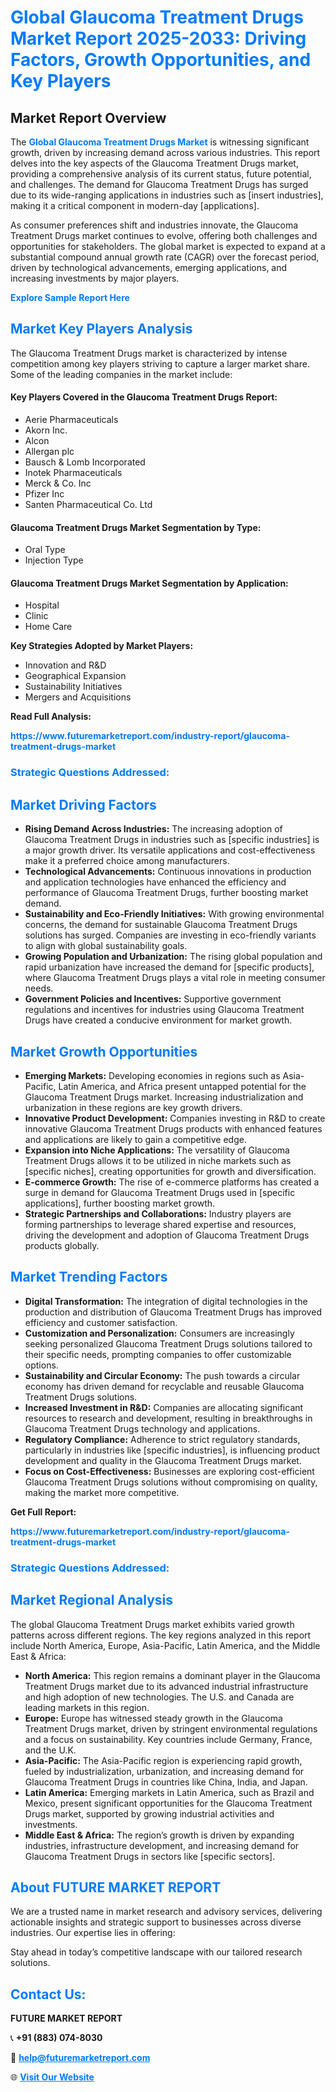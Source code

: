 <h1 style="color: #007BFF;">Global Glaucoma Treatment Drugs Market Report 2025-2033: Driving Factors, Growth Opportunities, and Key Players</h1>

<section id="overview">
<h2>Market Report Overview</h2>
<p>The <a href="https://www.futuremarketreport.com/industry-report/glaucoma-treatment-drugs-market" style="color: #007BFF; text-decoration: none;"><strong>Global Glaucoma Treatment Drugs Market</strong></a> is witnessing significant growth, driven by increasing demand across various industries. This report delves into the key aspects of the Glaucoma Treatment Drugs market, providing a comprehensive analysis of its current status, future potential, and challenges. The demand for Glaucoma Treatment Drugs has surged due to its wide-ranging applications in industries such as [insert industries], making it a critical component in modern-day [applications].</p>
<p>As consumer preferences shift and industries innovate, the Glaucoma Treatment Drugs market continues to evolve, offering both challenges and opportunities for stakeholders. The global market is expected to expand at a substantial compound annual growth rate (CAGR) over the forecast period, driven by technological advancements, emerging applications, and increasing investments by major players.</p>
</section>

<section id="overview">
<p><a href="https://www.futuremarketreport.com/request-sample/reportId=91038" style="color: #007BFF; text-decoration: none;"><strong>Explore Sample Report Here</strong></a></p>
</section>

<section id="key-players">
<h2 style="color: #007BFF;">Market Key Players Analysis</h2>
<p>The Glaucoma Treatment Drugs market is characterized by intense competition among key players striving to capture a larger market share. Some of the leading companies in the market include:</p>
<h4>Key Players Covered in the Glaucoma Treatment Drugs Report:</h4>
<ul><li>Aerie Pharmaceuticals</li><li>Akorn Inc.</li><li>Alcon</li><li>Allergan plc</li><li>Bausch &amp; Lomb Incorporated</li><li>Inotek Pharmaceuticals</li><li>Merck &amp; Co. Inc</li><li>Pfizer Inc</li><li>Santen Pharmaceutical Co. Ltd</li></ul>
<h4>Glaucoma Treatment Drugs Market Segmentation by Type:</h4>
<ul><li>Oral Type</li><li>Injection Type</li></ul>

<h4>Glaucoma Treatment Drugs Market Segmentation by Application:</h4>
<ul><li>Hospital</li><li>Clinic</li><li>Home Care</li></ul>
<p><strong>Key Strategies Adopted by Market Players:</strong></p>
<ul>
<li>Innovation and R&D</li>
<li>Geographical Expansion</li>
<li>Sustainability Initiatives</li>
<li>Mergers and Acquisitions</li>
</ul>
</section>

<section>
<p><strong>Read Full Analysis: </strong></p><a href="https://www.futuremarketreport.com/industry-report/glaucoma-treatment-drugs-market" style="color: #007BFF; text-decoration: none;"><strong>https://www.futuremarketreport.com/industry-report/glaucoma-treatment-drugs-market</strong></a>
<h3 style="color: #007BFF;">Strategic Questions Addressed:</h3>
</section>

<section id="driving-factors">
<h2 style="color: #007BFF;">Market Driving Factors</h2>
<ul>
<li><strong>Rising Demand Across Industries:</strong> The increasing adoption of Glaucoma Treatment Drugs in industries such as [specific industries] is a major growth driver. Its versatile applications and cost-effectiveness make it a preferred choice among manufacturers.</li>
<li><strong>Technological Advancements:</strong> Continuous innovations in production and application technologies have enhanced the efficiency and performance of Glaucoma Treatment Drugs, further boosting market demand.</li>
<li><strong>Sustainability and Eco-Friendly Initiatives:</strong> With growing environmental concerns, the demand for sustainable Glaucoma Treatment Drugs solutions has surged. Companies are investing in eco-friendly variants to align with global sustainability goals.</li>
<li><strong>Growing Population and Urbanization:</strong> The rising global population and rapid urbanization have increased the demand for [specific products], where Glaucoma Treatment Drugs plays a vital role in meeting consumer needs.</li>
<li><strong>Government Policies and Incentives:</strong> Supportive government regulations and incentives for industries using Glaucoma Treatment Drugs have created a conducive environment for market growth.</li>
</ul>
</section>

<section id="growth-opportunities">
<h2 style="color: #007BFF;">Market Growth Opportunities</h2>
<ul>
<li><strong>Emerging Markets:</strong> Developing economies in regions such as Asia-Pacific, Latin America, and Africa present untapped potential for the Glaucoma Treatment Drugs market. Increasing industrialization and urbanization in these regions are key growth drivers.</li>
<li><strong>Innovative Product Development:</strong> Companies investing in R&D to create innovative Glaucoma Treatment Drugs products with enhanced features and applications are likely to gain a competitive edge.</li>
<li><strong>Expansion into Niche Applications:</strong> The versatility of Glaucoma Treatment Drugs allows it to be utilized in niche markets such as [specific niches], creating opportunities for growth and diversification.</li>
<li><strong>E-commerce Growth:</strong> The rise of e-commerce platforms has created a surge in demand for Glaucoma Treatment Drugs used in [specific applications], further boosting market growth.</li>
<li><strong>Strategic Partnerships and Collaborations:</strong> Industry players are forming partnerships to leverage shared expertise and resources, driving the development and adoption of Glaucoma Treatment Drugs products globally.</li>
</ul>
</section>

<section id="trending-factors">
<h2 style="color: #007BFF;">Market Trending Factors</h2>
<ul>
<li><strong>Digital Transformation:</strong> The integration of digital technologies in the production and distribution of Glaucoma Treatment Drugs has improved efficiency and customer satisfaction.</li>
<li><strong>Customization and Personalization:</strong> Consumers are increasingly seeking personalized Glaucoma Treatment Drugs solutions tailored to their specific needs, prompting companies to offer customizable options.</li>
<li><strong>Sustainability and Circular Economy:</strong> The push towards a circular economy has driven demand for recyclable and reusable Glaucoma Treatment Drugs solutions.</li>
<li><strong>Increased Investment in R&D:</strong> Companies are allocating significant resources to research and development, resulting in breakthroughs in Glaucoma Treatment Drugs technology and applications.</li>
<li><strong>Regulatory Compliance:</strong> Adherence to strict regulatory standards, particularly in industries like [specific industries], is influencing product development and quality in the Glaucoma Treatment Drugs market.</li>
<li><strong>Focus on Cost-Effectiveness:</strong> Businesses are exploring cost-efficient Glaucoma Treatment Drugs solutions without compromising on quality, making the market more competitive.</li>
</ul>
</section>

<section>
<p><strong>Get Full Report: </strong></p><a href="https://www.futuremarketreport.com/industry-report/glaucoma-treatment-drugs-market" style="color: #007BFF; text-decoration: none;"><strong>https://www.futuremarketreport.com/industry-report/glaucoma-treatment-drugs-market</strong></a>
<h3 style="color: #007BFF;">Strategic Questions Addressed:</h3>
</section>


<section id="regional-analysis">
<h2 style="color: #007BFF;">Market Regional Analysis</h2>
<p>The global Glaucoma Treatment Drugs market exhibits varied growth patterns across different regions. The key regions analyzed in this report include North America, Europe, Asia-Pacific, Latin America, and the Middle East & Africa:</p>
<ul>
<li><strong>North America:</strong> This region remains a dominant player in the Glaucoma Treatment Drugs market due to its advanced industrial infrastructure and high adoption of new technologies. The U.S. and Canada are leading markets in this region.</li>
<li><strong>Europe:</strong> Europe has witnessed steady growth in the Glaucoma Treatment Drugs market, driven by stringent environmental regulations and a focus on sustainability. Key countries include Germany, France, and the U.K.</li>
<li><strong>Asia-Pacific:</strong> The Asia-Pacific region is experiencing rapid growth, fueled by industrialization, urbanization, and increasing demand for Glaucoma Treatment Drugs in countries like China, India, and Japan.</li>
<li><strong>Latin America:</strong> Emerging markets in Latin America, such as Brazil and Mexico, present significant opportunities for the Glaucoma Treatment Drugs market, supported by growing industrial activities and investments.</li>
<li><strong>Middle East & Africa:</strong> The region’s growth is driven by expanding industries, infrastructure development, and increasing demand for Glaucoma Treatment Drugs in sectors like [specific sectors].</li>
</ul>
</section>

<footer>
<h2 style="color: #007BFF;">About FUTURE MARKET REPORT</h2>
<p>We are a trusted name in market research and advisory services, delivering actionable insights and strategic support to businesses across diverse industries. Our expertise lies in offering:</p>

<p>Stay ahead in today’s competitive landscape with our tailored research solutions.</p>

<h2 style="color: #007BFF;">Contact Us:</h2>
<p><strong>FUTURE MARKET REPORT</strong></p>
<p>📞 <strong>+91 (883) 074-8030</strong></p>
<p>📧 <strong><a href="mailto:help@futuremarketreport.com" style="color: #007BFF;">help@futuremarketreport.com</a></strong></p>
<p>🌐 <strong><a href="https://www.futuremarketreport.com/" style="color: #007BFF;">Visit Our Website</a></strong></p>
</footer>